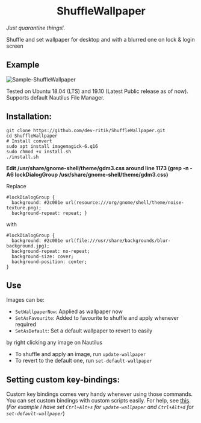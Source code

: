 # <div align="center"> ShuffleWallpaper
<i> Just quarantine things!. </i>
</div>

Shuffle and set wallpaper for desktop and with a blurred one on lock &amp; login screen

## Example
![Sample-ShuffleWallpaper](https://user-images.githubusercontent.com/32809272/78132728-e2c97480-743a-11ea-92b5-b8a64496a53e.png)


Tested on Ubuntu 18.04 (LTS) and 19.10 (Latest Public release as of now). Supports default Nautilus File Manager.

## Installation:
```
git clone https://github.com/dev-ritik/ShuffleWallpaper.git
cd ShuffleWallpaper
# Install convert
sudo apt install imagemagick-6.q16
sudo chmod +x install.sh
./install.sh
```
**Edit /usr/share/gnome-shell/theme/gdm3.css around line 1173 (grep -n -A6 lockDialogGroup /usr/share/gnome-shell/theme/gdm3.css)**

Replace
```
#lockDialogGroup {
  background: #2c001e url(resource:///org/gnome/shell/theme/noise-texture.png);
  background-repeat: repeat; }
 ```
with
```
#lockDialogGroup {
  background: #2c001e url(file:///usr/share/backgrounds/blur-background.jpg);
  background-repeat: no-repeat;
  background-size: cover;
  background-position: center;
}
```

## Use
Images can be:
- `SetWallpaperNow`: Applied as wallpaper now
- `SetAsFavourite`: Added to favourite to shuffle and apply whenever required
- `SetAsDefault`: Set a default wallpaper to revert to easily

by right clicking any image on Nautilus

- To shuffle and apply an image, run `update-wallpaper`
- To revert to the default one, run `set-default-wallpaper`

## Setting custom key-bindings:
Custom key bindings comes very handy whenever using those commands. You can set custom bindings with custom scripts easily. For help, see [this](https://askubuntu.com/a/331632). (*For example I have set `Ctrl+Alt+s` for `update-wallpaper` and `Ctrl+Alt+d` for `set-default-wallpaper`*)
